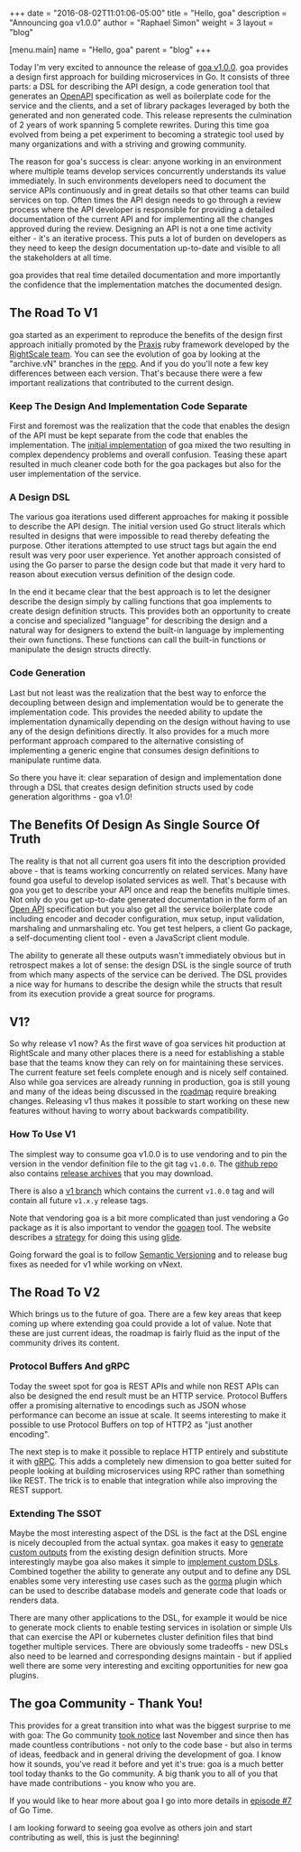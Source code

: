 +++
date = "2016-08-02T11:01:06-05:00"
title = "Hello, goa"
description = "Announcing goa v1.0.0"
author = "Raphael Simon"
weight = 3
layout = "blog"

[menu.main]
name = "Hello, goa"
parent = "blog"
+++

Today I'm very excited to announce the release of [goa
v1.0.0](https://github.com/goadesign/goa/releases/tag/v1.0.0). goa provides a design first approach
for building microservices in Go. It consists of three parts: a DSL for describing the API design, a
code generation tool that generates an [OpenAPI](https://openapis.org) specification as well as
boilerplate code for the service and the clients, and a set of library packages leveraged by both
the generated and non generated code. This release represents the culmination of 2 years of work
spanning 5 complete rewrites. During this time goa evolved from being a pet experiment to becoming a
strategic tool used by many organizations and with a striving and growing community.

The reason for goa's success is clear: anyone working in an environment where multiple teams develop
services concurrently understands its value immediately. In such environments developers need to
document the service APIs continuously and in great details so that other teams can build services
on top. Often times the API design needs to go through a review process where the API developer is
responsible for providing a detailed documentation of the current API and for implementing all the
changes approved during the review.  Designing an API is not a one time activity either - it's an
iterative process. This puts a lot of burden on developers as they need to keep the design
documentation up-to-date and visible to all the stakeholders at all time.

goa provides that real time detailed documentation and more importantly the confidence that the
implementation matches the documented design.

## The Road To V1

goa started as an experiment to reproduce the benefits of the design first approach initially
promoted by the [Praxis](http://praxis-framework.io/) ruby framework developed by the [RightScale
team](http://eng.rightscale.com/).  You can see the evolution of goa by looking at the "archive.vN"
branches in the [repo](https://github.com/goadesign/goa). And if you do you'll note a few key
differences between each version. That's because there were a few important realizations that
contributed to the current design.

### Keep The Design And Implementation Code Separate

First and foremost was the realization that the code that enables the design of the API must be kept
separate from the code that enables the implementation. The
[initial implementation](https://github.com/goadesign/goa/tree/archive.v1) of goa mixed the two
resulting in complex dependency problems and overall confusion. Teasing these apart resulted in
much cleaner code both for the goa packages but also for the user implementation of the service.

### A Design DSL

The various goa iterations used different approaches for making it possible to describe the API
design.  The initial version used Go struct literals which resulted in designs that were impossible
to read thereby defeating the purpose. Other iterations attempted to use struct tags but again the
end result was very poor user experience. Yet another approach consisted of using the Go parser to
parse the design code but that made it very hard to reason about execution versus definition of the
design code.

In the end it became clear that the best approach is to let the designer describe the design simply
by calling functions that goa implements to create design definition structs. This provides both an
opportunity to create a concise and specialized "language" for describing the design and a natural
way for designers to extend the built-in language by implementing their own functions. These
functions can call the built-in functions or manipulate the design structs directly.

### Code Generation

Last but not least was the realization that the best way to enforce the decoupling between design
and implementation would be to generate the implementation code. This provides the needed ability to
update the implementation dynamically depending on the design without having to use any of the
design definitions directly. It also provides for a much more performant approach compared to the
alternative consisting of implementing a generic engine that consumes design definitions to
manipulate runtime data.

So there you have it: clear separation of design and implementation done through a DSL that creates
design definition structs used by code generation algorithms - goa v1.0!

## The Benefits Of Design As Single Source Of Truth

The reality is that not all current goa users fit into the description provided above - that is
teams working concurrently on related services. Many have found goa useful to develop isolated
services as well.  That's because with goa you get to describe your API once and reap the benefits
multiple times. Not only do you get up-to-date generated documentation in the form of an [Open
API](https://openapis.org/) specification but you also get all the service boilerplate code
including encoder and decoder configuration, mux setup, input validation, marshaling and
unmarshaling etc. You get test helpers, a client Go package, a self-documenting client tool - even a
JavaScript client module.

The ability to generate all these outputs wasn't immediately obvious but in retrospect makes a lot
of sense: the design DSL is the single source of truth from which many aspects of the service can be
derived. The DSL provides a nice way for humans to describe the design while the structs that result
from its execution provide a great source for programs.

## V1?

So why release v1 now? As the first wave of goa services hit production at RightScale and many other
places there is a need for establishing a stable base that the teams know they can rely on for
maintaining these services. The current feature set feels complete enough and is nicely self
contained. Also while goa services are already running in production, goa is still young and many of
the ideas being discussed in the [roadmap](https://github.com/goadesign/goa/blob/master/roadmap.md)
require breaking changes. Releasing v1 thus makes it possible to start working on these new features
without having to worry about backwards compatibility.

### How To Use V1

The simplest way to consume goa v1.0.0 is to use vendoring and to pin the version in the vendor
definition file to the git tag `v1.0.0`. The [github repo](https://github.com/goadesign/goa) also
contains [release archives](https://github.com/goadesign/goa/releases) that you may download.

There is also a [v1 branch](https://github.com/goadesign/goa/tree/v1) which contains the current
`v1.0.0` tag and will contain all future `v1.x.y` release tags.

Note that vendoring goa is a bit more complicated than just vendoring a Go package as it is also
important to vendor the [goagen](http://goa.design/implement/goagen/) tool. The website describes a
[strategy](http://goa.design/design/vendoring/) for doing this using
[glide](https://github.com/Masterminds/glide).

Going forward the goal is to follow [Semantic Versioning](http://semver.org/) and to release bug
fixes as needed for v1 while working on vNext.

## The Road To V2

Which brings us to the future of goa. There are a few key areas that keep coming up where extending
goa could provide a lot of value. Note that these are just current ideas, the roadmap is fairly
fluid as the input of the community drives its content.

### Protocol Buffers And gRPC

Today the sweet spot for goa is REST APIs and while non REST APIs can also be designed the end
result must be an HTTP service. Protocol Buffers offer a promising alternative to encodings
such as JSON whose performance can become an issue at scale. It seems interesting to make it
possible to use Protocol Buffers on top of HTTP2 as "just another encoding".

The next step is to make it possible to replace HTTP entirely and substitute it with
[gRPC](https://www.grpc.io). This adds a completely new dimension to goa better suited for people
looking at building microservices using RPC rather than something like REST. The trick is to enable
that integration while also improving the REST support.

### Extending The SSOT

Maybe the most interesting aspect of the DSL is the fact at the DSL engine is nicely decoupled from
the actual syntax. goa makes it easy to [generate custom
outputs](http://goa.design/extend/generators/) from the existing design definition structs. More
interestingly maybe goa also makes it simple to [implement custom
DSLs](http://goa.design/extend/dsls/). Combined together the ability to generate any output and to
define any DSL enables some very interesting use cases such as the
[gorma](http://goa.design/extend/gorma/) plugin which can be used to describe database models and
generate code that loads or renders data.

There are many other applications to the DSL, for example it would be nice to generate mock clients
to enable testing services in isolation or simple UIs that can exercise the API or kubernetes
cluster definition files that bind together multiple services. There are obviously some tradeoffs -
new DSLs also need to be learned and corresponding designs maintain - but if applied well there are
some very interesting and exciting opportunities for new goa plugins.

## The goa Community - Thank You!

This provides for a great transition into what was the biggest surprise to me with goa: The Go
community [took notice](https://twitter.com/bketelsen/status/666786731807662081) last November and
since then has made countless contributions - not only to the code base - but also in terms of
ideas, feedback and in general driving the development of goa. I know how it sounds, you've read it
before and yet it's true: goa is a much better tool today thanks to the Go community. A big thank
you to all of you that have made contributions - you know who you are.

If you would like to hear more about goa I go into more details in
[episode #7](https://changelog.com/gotime-7/) of Go Time.

I am looking forward to seeing goa evolve as others join and start contributing as well, this is
just the beginning!
